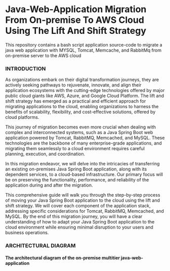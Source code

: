 # Java-Web-Application Migration From On-premise To AWS Cloud Using The Lift And Shift Strategy
This repository contains a bash script application source-code to migrate a java web application with MYSQL, Tomcat, Memcache, and RabbitMq from on-premise server to the AWS cloud

### INTRODUCTION
<p>As organizations embark on their digital transformation journeys, they are actively seeking pathways to rejuvenate, innovate, and align their application ecosystems with the cutting-edge technologies offered by major public cloud giants like AWS, Azure, and Google Cloud Platform. The lift and shift strategy has emerged as a practical and efficient approach for migrating applications to the cloud, enabling organizations to harness the benefits of scalability, flexibility, and cost-effective solutions, offered by cloud platforms.</p>

<p>This journey of migration becomes even more crucial when dealing with complex and interconnected systems, such as a Java Spring Boot web application powered by Tomcat, RabbitMQ, Memcached, and MySQL. These technologies are the backbone of many enterprise-grade applications, and migrating them seamlessly to a cloud environment requires careful planning, execution, and coordination.</p>

<p>In this migration endeavor, we will delve into the intricacies of transferring an existing on-premises Java Spring Boot application, along with its dependent services, to a cloud-based infrastructure. Our primary focus will be on preserving the functionality, performance, and reliability of the application during and after the migration.</p>

<p>This comprehensive guide will walk you through the step-by-step process of moving your Java Spring Boot application to the cloud using the lift and shift strategy. We will cover each component of the application stack, addressing specific considerations for Tomcat, RabbitMQ, Memcached, and MySQL. By the end of this migration journey, you will have a clear understanding of how to adapt your Java Spring Boot application to the cloud environment while ensuring minimal disruption to your users and business operations.</p>

### ARCHITECTURAL DIAGRAM
<h4>The architectural diagram of the on-premise multitier java-web-application</h4>




